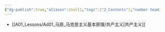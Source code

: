 ```yaml
---
{"dg-publish":true,"aliases":[null],"tags":["2_Contents"],"number headings":"auto, first-level 1, max 6, A.1.","Created-Date":"2024-01-08 11:21:33","Modified-Date":"2024-04-18 11:53:16","permalink":"/A01_Lessons/Ad01_马原_马克思主义基本原理/第八章 共产主义崇高理想及其最终实现/","dgPassFrontmatter":true}
---
```




- [[A01_Lessons/Ad01_马原_马克思主义基本原理/共产主义\|共产主义]]